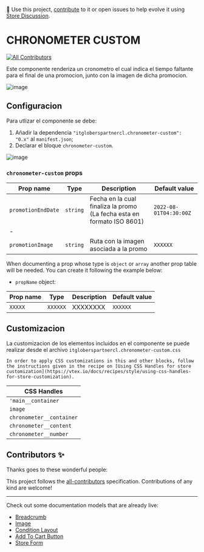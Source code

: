 📢 Use this project, [contribute](https://github.com/{OrganizationName}/{AppName}) to it or open issues to help evolve it using [Store Discussion](https://github.com/vtex-apps/store-discussion).

# CHRONOMETER CUSTOM

<!-- DOCS-IGNORE:start -->
<!-- ALL-CONTRIBUTORS-BADGE:START - Do not remove or modify this section -->
[![All Contributors](https://img.shields.io/badge/all_contributors-0-orange.svg?style=flat-square)](#contributors-)
<!-- ALL-CONTRIBUTORS-BADGE:END -->
<!-- DOCS-IGNORE:end -->

Este componente renderiza un cronometro el cual  indica el tiempo faltante para el final  de una promocion, junto con la imagen de dicha promocion.

![image](https://user-images.githubusercontent.com/62782975/173937732-ef99afde-c553-4895-b1ac-c113867522b4.png)

 

## Configuracion

Para utlizar el componente se debe:

1. Añadir la dependencia `"itgloberspartnercl.chronometer-custom": "0.x"` al `manifest.json`;
2. Declarar el bloque `chronometer-custom`.

![image](https://user-images.githubusercontent.com/62782975/173939381-c784afa6-1d7b-48bc-9d49-2ee17247e783.png)


### `chronometer-custom` props

| Prop name    | Type            | Description    | Default value                                                                                                                               |
| ------------ | --------------- | --------------------------------------------------------------------------------------------------------------------------------------------- | ---------- | 
| `promotionEndDate`      | `string`       | Fecha en la cual finaliza la promo (La fecha esta en formato ISO 8601)| `2022-08-01T04:30:00Z`        |
|-
| `promotionImage`      | `string`       |Ruta con la imagen asociada a la promo| `XXXXXX`        |


When documenting a prop whose type is `object` or `array` another prop table will be needed. You can create it following the example below:

- `propName` object:

| Prop name    | Type            | Description    | Default value                                                                                                                               |
| ------------ | --------------- | --------------------------------------------------------------------------------------------------------------------------------------------- | ---------- | 
| `XXXXX`      | `XXXXXX`       | XXXXXXXX         | `XXXXXX`        |



## Customizacion

La customizacion de los elementos incluidos en el componente se puede realizar desde el archivo `itgloberspartnercl.chronometer-custom.css`

`In order to apply CSS customizations in this and other blocks, follow the instructions given in the recipe on [Using CSS Handles for store customization](https://vtex.io/docs/recipes/style/using-css-handles-for-store-customization).`


| CSS Handles |
| ----------- | 
| `'main__container` | 
| `image` | 
| `chronometer__container` | 
| `chronometer__content` | 
| `chronometer__number` |



<!-- DOCS-IGNORE:start -->

## Contributors ✨

Thanks goes to these wonderful people:

<!-- ALL-CONTRIBUTORS-LIST:START - Do not remove or modify this section -->
<!-- prettier-ignore-start -->
<!-- markdownlint-disable -->
<!-- markdownlint-enable -->
<!-- prettier-ignore-end -->
<!-- ALL-CONTRIBUTORS-LIST:END -->

This project follows the [all-contributors](https://github.com/all-contributors/all-contributors) specification. Contributions of any kind are welcome!

<!-- DOCS-IGNORE:end -->

---- 

Check out some documentation models that are already live: 
- [Breadcrumb](https://github.com/vtex-apps/breadcrumb)
- [Image](https://vtex.io/docs/components/general/vtex.store-components/image)
- [Condition Layout](https://vtex.io/docs/components/all/vtex.condition-layout@1.1.6/)
- [Add To Cart Button](https://vtex.io/docs/components/content-blocks/vtex.add-to-cart-button@0.9.0/)
- [Store Form](https://vtex.io/docs/components/all/vtex.store-form@0.3.4/)
